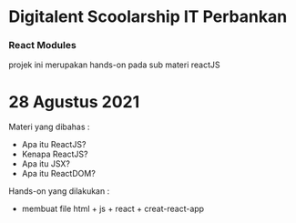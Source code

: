 # Digitalent Scoolarship IT Perbankan
<h3> React Modules </h3>

projek ini merupakan hands-on pada sub materi reactJS

# 28 Agustus 2021
Materi yang dibahas :
  - Apa itu ReactJS?
  - Kenapa ReactJS?
  - Apa itu JSX?
  - Apa itu ReactDOM?
 
Hands-on yang dilakukan :
  - membuat file html + js + react + creat-react-app



